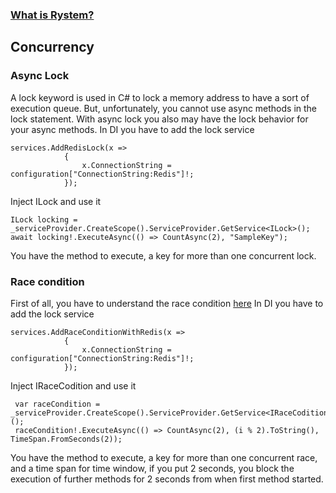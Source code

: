 ﻿### [What is Rystem?](https://github.com/KeyserDSoze/Rystem)

## Concurrency

### Async Lock
A lock keyword is used in C# to lock a memory address to have a sort of execution queue. But, unfortunately, you cannot use async methods in the lock statement.
With async lock you also may have the lock behavior for your async methods.
In DI you have to add the lock service

	services.AddRedisLock(x =>
                {
                    x.ConnectionString = configuration["ConnectionString:Redis"]!;
                });

Inject ILock and use it

	ILock locking = _serviceProvider.CreateScope().ServiceProvider.GetService<ILock>();
	await locking!.ExecuteAsync(() => CountAsync(2), "SampleKey");

You have the method to execute, a key for more than one concurrent lock.

### Race condition
First of all, you have to understand the race condition [here](https://en.wikipedia.org/wiki/Race_condition)
In DI you have to add the lock service

	services.AddRaceConditionWithRedis(x =>
                {
                    x.ConnectionString = configuration["ConnectionString:Redis"]!;
                });
	
Inject IRaceCodition and use it

	 var raceCondition = _serviceProvider.CreateScope().ServiceProvider.GetService<IRaceCodition>();
	 raceCondition!.ExecuteAsync(() => CountAsync(2), (i % 2).ToString(), TimeSpan.FromSeconds(2));

You have the method to execute, a key for more than one concurrent race, and a time span for time window, if you put 2 seconds, you block the execution of further methods for 2 seconds from when first method started.
	